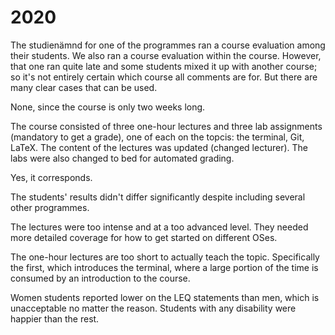 # 2020

The studienämnd for one of the programmes ran a course evaluation among their 
students. We also ran a course evaluation within the course. However, that one 
ran quite late and some students mixed it up with another course; so it's not 
entirely certain which course all comments are for. But there are many clear 
cases that can be used.

None, since the course is only two weeks long.

The course consisted of three one-hour lectures and three lab assignments 
(mandatory to get a grade), one of each on the topcis: the terminal, Git, 
LaTeX. The content of the lectures was updated (changed lecturer). The labs 
were also changed to bed for automated grading.

Yes, it corresponds.

The students' results didn't differ significantly despite including several 
other programmes.

The lectures were too intense and at a too advanced level. They needed more 
detailed coverage for how to get started on different OSes.

The one-hour lectures are too short to actually teach the topic. Specifically 
the first, which introduces the terminal, where a large portion of the time is 
consumed by an introduction to the course.

Women students reported lower on the LEQ statements than men, which is 
unacceptable no matter the reason. Students with any disability were happier 
than the rest.

